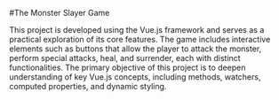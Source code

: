#The Monster Slayer Game

This project is developed using the Vue.js framework and serves as a practical exploration of its core features. 
The game includes interactive elements such as buttons that allow the player to attack the monster, perform special attacks, heal, and surrender, each with distinct functionalities.
The primary objective of this project is to deepen understanding of key Vue.js concepts, including methods, watchers, computed properties, and dynamic styling.
